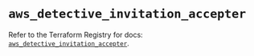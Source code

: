 # `aws_detective_invitation_accepter`

Refer to the Terraform Registry for docs: [`aws_detective_invitation_accepter`](https://registry.terraform.io/providers/hashicorp/aws/4.67.0/docs/resources/detective_invitation_accepter).
